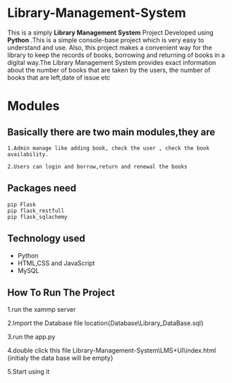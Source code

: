 # Library-Management-System
This is a simply **Library  Management System** Project Developed using **Python** .This is a simple console-base project which is very easy to understand and use. Also, this project makes a convenient way for the library to keep the records of books, borrowing and returning of books in a digital way.The Library Management System provides exact information about the  number of books that are taken by the users, the number of books that are left,date of issue etc

# Modules
  ## Basically there are two main modules,they are
    1.Admin manage like adding book, check the user , check the book availability.

    2.Users can login and borrow,return and renewal the books

## Packages need 
  ```
  pip Flask
  pip flask_restfull 
  pip flask_sqlachemy
  ```

## Technology used
* Python 
* HTML,CSS and JavaScript 
* MySQL

## How To Run The Project
  1.run the xammp server

  2.Import the Database file location{Database\Library_DataBase.sql}

  3.run the app.py 
  
  4.double click this file Library-Management-System\LMS+UI\index.html {initialy the data base will be empty}
  
  5.Start using it








